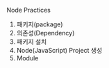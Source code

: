 Node Practices

1. 패키지(package)
2. 의존성(Dependency)
3. 패키지 설치
4. Node(JavaScript) Project 생성
5. Module